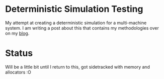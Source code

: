 # Deterministic Simulation Testing

My attempt at creating a deterministic simulation for a multi-machine system. I
am writing a post about this that contains my methodologies over on my
[blog](nullspaces.io).

# Status

Will be a little bit until I return to this, got sidetracked with memory and
allocators :O 
